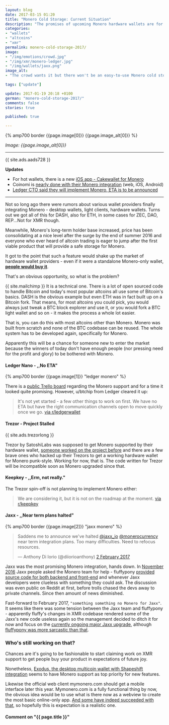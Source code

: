 ```yaml
---
layout: blog
date: 2017-03-15 01:20
title: "Monero Cold Storage: Current Situation"
description: "The promises of upcoming Monero hardware wallets are for now just promises."
categories:
- "wallets"
- "altcoins"
- "xmr"
permalink: monero-cold-storage-2017/
image:
- "/img/emotions/crowd.jpg"
- "/img/xmr/monero-ledger.jpg"
- "/img/wallets/jaxx.png"
image_alt:
- "The crowd wants it but there won't be an easy-to-use Monero cold storage any time soon even though this single product could make a new leader in the field of hardware wallets."

tags: ["update"]

update: 2017-01-19 20:18 +0100
german: "monero-cold-storage-2017/"
comments: false
stories: true

published: true

---
```


{% amp700 border {{page.image[0]}} {{page.image_alt[0]}} %}

_Image: {{page.image_alt[0]}}_

________________________


{{ site.ads.aads728 }}


**Updates**

* For hot wallets, there is a new [iOS app - Cakewallet for Monero](/cakewallet/)
* Coinomi is [nearly done with their Monero integration](https://twitter.com/kimionis/status/954112970338029570) (web, iOS, Android)
* [Ledger CTO said they will implement Monero, ETA is to be announced](https://www.altcointrading.net/ledger-monero)


<hr>


Not so long ago there were rumors about various wallet providers finally integrating Monero - desktop wallets, light clients, hardware wallets. Turns out we got all of this for DASH, also for ETH, in some cases for ZEC, DAO, REP...Not for XMR though.

Meanwhile, Monero's long-term holder base increased, price has been consolidating at a nice level after the surge by the end of summer 2016 and everyone who ever heard of altcoin trading is eager to jump after the first viable product that will provide a safe storage for Monero.

It got to the point that such a feature would shake up the market of hardware wallet providers - even if it were a standalone Monero-only wallet, **[people would buy it](https://www.reddit.com/r/Monero/comments/5lf9ns/is_there_any_update_on_monero_support_for_the/)**.

That's an obvious opportunity, so what is the problem?

{{ site.mailchimp }} It is a technical one. There is a lot of open sourced code to handle Bitcoin and today's most popular altcoins all use some of Bitcoin's basics. DASH is the obvious example but even ETH was in fact built up on a Bitcoin fork. That means, for most altcoins you could pick, you would always just tweak a BTC block explorer and use it, or you would fork a BTC light wallet and so on - it makes the process a whole lot easier.

That is, you can do this with most altcoins other than Monero. Monero was built from scratch and none of the BTC codebase can be reused. The whole system has to be developed again, specifically for Monero.

Apparently this will be a chance for someone new to enter the market because the winners of today don't have enough people (nor pressing need for the profit and glory) to be bothered with Monero.

#### Ledger Nano - ,,No ETA"

{% amp700 border {{page.image[1]}} "ledger monero" %}

There is a [public Trello board](https://trello.com/c/wsK0myEm/52-monero-support) regarding the Monero support and for a time it looked quite promising. However, u/btchip from Ledger cleared it up:

> It's not yet started - a few other things to work on first. We have no ETA but have the right communication channels open to move quickly once we go. [via r/ledgerwallet](https://www.reddit.com/r/Monero/comments/5lf9ns/is_there_any_update_on_monero_support_for_the/dbvmfo0/)


#### Trezor - Project Stalled

<p>
{{ site.ads.trezorlong }}
</p>

Trezor by SatoshiLabs was supposed to get Monero supported by their hardware wallet, [someone worked on the project before](https://altcointrading.net/monero-wallet/) and there are a few brave ones who hacked up their Trezors to get a working hardware wallet for Monero punk-style. Working for now, that is. The code written for Trezor will be incompatible soon as Monero upgraded since that.


#### Keepkey - ,,Erm, not really."

The Trezor spin-off is not planning to implement Monero either:

> We are considering it, but it is not on the roadmap at the moment. [ via r/keepkey](https://www.reddit.com/r/keepkey/comments/5m58vv/monero_support/dc1fkzx/)

#### Jaxx - ,,Near term plans halted"

{% amp700 border {{page.image[2]}} "jaxx monero" %}

<blockquote class="twitter-tweet" data-lang="en-gb"><p lang="en" dir="ltr">Saddens me to announce we&#39;ve halted <a href="https://twitter.com/jaxx_io">@jaxx_io</a> <a href="https://twitter.com/monerocurrency">@monerocurrency</a> near term integration plans. Too many difficulties. Need to refocus resources.</p>&mdash; Anthony Di Iorio (@diiorioanthony) <a href="https://twitter.com/diiorioanthony/status/826953622088982528">2 February 2017</a></blockquote>

Jaxx was the most promising Monero integration, hands down. In [November 2016]( http://decentral.ca/jaxx-monero-integration-update/) Jaxx people asked the Monero team for help - fluffypony [provided source code for both backend and front-end](https://www.reddit.com/r/Monero/comments/5dsqrf/jaxx_monero_integration_update_3/da73yrj) and whenever Jaxx developers were clueless with something they could ask. The discussion was even public on Reddit at first, before trolls chased the devs away to private channels. Since then amount of news diminished.

Fast-forward to February 2017, `"something something no Monero for Jaxx"`. It seems like there was some tension between the Jaxx team and fluffypony - apparently fluffy's changes in XMR codebase rendered some of the Jaxx's new code useless again so the management decided to ditch it for now and focus on the [currently ongoing major Jaxx upgrade](https://twitter.com/diiorioanthony/status/842000749106237441), although [fluffypony was more sarcastic than that](https://www.reddit.com/r/Monero/comments/5rjll8/looks_like_monero_wont_be_in_jaxx_for_a_while/dd7yfo6/).

### Who's still working on that?

Chances are it's going to be fashionable to start claiming work on XMR support to get people buy your product in expectations of future joy.

Nonetheless, [Exodus, the desktop multicoin wallet with Shapeshift integration](https://www.exodus.io/) seems to have Monero support as top priority for new features.

Likewise the official web client mymonero.com should get a mobile interface later this year. Mymonero.com is a fully functional thing by now, the obvious idea would be to use what is there now as a webview to create the most basic online-only app. [And some have indeed succeeded with that](https://www.reddit.com/r/Monero/comments/5tfz27/why_not_use_opensourced_mymonero_fronend_as_quick/), so hopefully this is expectation is a realistic one.


<h4 class="post comment" id="disqus_embed">Comment on "{{ page.title }}"</h4>


<amp-iframe width="600px" height="400px" layout="responsive" sandbox="allow-scripts allow-same-origin allow-modals allow-popups allow-forms" src="https://amp2disqus.netlify.com/altcointrading/#monero"><amp-img layout="fill" src="/img/ads/ad-placeholder.jpg"
 placeholder></amp-img></amp-iframe>
